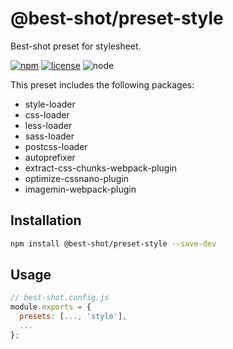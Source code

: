 # @best-shot/preset-style

Best-shot preset for stylesheet.

[npm-url]: https://www.npmjs.com/package/@best-shot/preset-style
[npm-badge]: https://img.shields.io/npm/v/@best-shot/preset-style.svg?style=flat-square&logo=npm
[github-url]: https://github.com/Airkro/best-shot/tree/master/packages/preset-style
[node-badge]: https://img.shields.io/node/v/@best-shot/preset-style.svg?style=flat-square&colorB=green&logo=node.js
[license-badge]: https://img.shields.io/npm/l/@best-shot/preset-style.svg?style=flat-square&colorB=blue&logo=github

[![npm][npm-badge]][npm-url]
[![license][license-badge]][github-url]
![node][node-badge]

This preset includes the following packages:

- style-loader
- css-loader
- less-loader
- sass-loader
- postcss-loader
- autoprefixer
- extract-css-chunks-webpack-plugin
- optimize-cssnano-plugin
- imagemin-webpack-plugin

## Installation

```bash
npm install @best-shot/preset-style --save-dev
```

## Usage

```js
// best-shot.config.js
module.exports = {
  presets: [..., 'style'],
  ...
};
```
